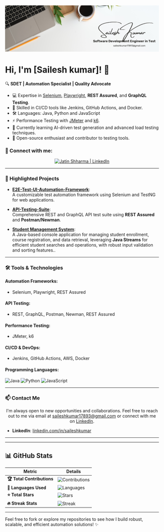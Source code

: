 <p align="center">
  <a href="https://www.linkedin.com/in/sailesh-kumar-17Aug1993/" target="_blank" rel="noreferrer">
    <img src="Images/White Minimalist Profile LinkedIn Banner (1).png" alt="My banner">
  </a>
</p>


# Hi, I'm [Sailesh kumar]! 👋  

🔍 **SDET | Automation Specialist | Quality Advocate**  

- 💻 Expertise in [Selenium](https://www.selenium.dev), [Playwright](https://playwright.dev), **REST Assured**, and **GraphQL Testing**.  
- 🚀 Skilled in CI/CD tools like Jenkins, GitHub Actions, and Docker.  
- 🛠️ Languages: Java, Python and JavaScript  
- ⚡ Performance Testing with [JMeter](https://jmeter.apache.org) and [k6](https://k6.io).  
- 🌱 Currently learning AI-driven test generation and advanced load testing techniques.  
- 🌟 Open-source enthusiast and contributor to testing tools.

### 🤝 Connect with me:

<p align="center">
  <a href="https://www.linkedin.com/in/sailesh-kumar-5b7650251//">
    <img src="https://raw.githubusercontent.com/jatin99/jatin99.github.io/main/images/linkedin.svg" alt="Jatin Shharma | LinkedIn" width="21px"/>
  </a>
</p>

---

### 🚀 Highlighted Projects  

- [**E2E-Test-UI-Automation-Framework**](https://github.com/sailesh123kumar/OpenCartAutomationFrameWork):  
  A customizable test automation framework using Selenium and TestNG for web applications.  

- [**API-Testing-Suite**](https://github.com/sailesh123kumar/APIFrameWork):  
  Comprehensive REST and GraphQL API test suite using **REST Assured** and **Postman/Newman**.  

- [**Student Management System**](https://github.com/sailesh123kumar/studentManagementSystem.git):  
  A Java-based console application for managing student enrollment, course registration, and data retrieval, leveraging **Java Streams** for efficient student searches and operations, with robust input validation and sorting features..  

---

### 🛠️ Tools & Technologies  

#### **Automation Frameworks:**  
- Selenium, Playwright, REST Assured  

#### **API Testing:**  
- REST, GraphQL, Postman, Newman, REST Assured  

#### **Performance Testing:**  
- JMeter, k6  

#### **CI/CD & DevOps:**  
- Jenkins, GitHub Actions, AWS, Docker  

#### **Programming Languages:**  
![Java](https://img.shields.io/badge/Java-%23ED8B00.svg?style=for-the-badge&logo=java&logoColor=white)
![Python](https://img.shields.io/badge/Python-%2314354C.svg?style=for-the-badge&logo=python&logoColor=white)
![JavaScript](https://img.shields.io/badge/JavaScript-%23F7DF1E.svg?style=for-the-badge&logo=javascript&logoColor=black)


---

### 📫 Contact Me  


<p align="center">I'm always open to new opportunities and collaborations. Feel free to reach out to me via email at <a href="mailto: saileshkumar17893@gmail.com">saileshkumar17893@gmail.com</a> or connect with me on <a href="https://www.linkedin.com/in/sailesh-kumar-5b7650251/">LinkedIn</a>.</p>

- **LinkedIn**: [linkedin.com/in/saileshkumar](https://www.linkedin.com/in/sailesh-kumar-5b7650251/)

---
---

## 📊 GitHub Stats  

| **Metric**                | **Details**                                                                                         |
|---------------------------|-----------------------------------------------------------------------------------------------------|
| **🏆 Total Contributions** | ![Contributions](https://github-readme-stats.vercel.app/api?username=Sailesh123kumar&show_icons=true&count_private=true&hide=prs&theme=radical) |
| **📂 Languages Used**      | ![Languages](https://github-readme-stats.vercel.app/api/top-langs/?username=Sailesh123kumar&layout=compact&theme=radical)                |
| **⭐ Total Stars**          | ![Stars](https://github-readme-stats.vercel.app/api?username=Sailesh123kumar&show_icons=true&count_private=true&hide=stars&theme=radical)  |
| **🔥 Streak Stats**        | ![Streak](https://github-readme-streak-stats.herokuapp.com/?user=Sailesh123kumar&theme=radical)                                         |

---
Feel free to fork or explore my repositories to see how I build robust, scalable, and efficient automation solutions! ✨  
